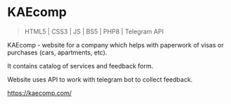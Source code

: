 # KAEcomp

> HTML5 | CSS3 | JS | BS5 | PHP8 | Telegram API

KAEcomp - website for a company which helps with paperwork of visas or purchases (cars, apartments, etc).

It contains catalog of services and feedback form.

Website uses API to work with telegram bot to collect feedback.

https://kaecomp.com/
